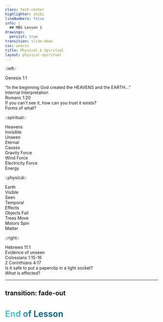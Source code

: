 ```yaml
---
class: text-center
highlighter: shiki
lineNumbers: false
info: |
  ## MBS Lesson 1
drawings:
  persist: true
transition: slide-down
css: unocss
title: Physical & Spiritual
layout: physical-spiritual
---
```


::left::

Genesis 1:1
<div v-click='2' class='text-xs group/ii'>
  “In the beginning God created the 
  <span class='group/ii'>HEAVENS</span> and the <span>EARTH</span>...”</div>
  <div v-click='3' class='sidebox'>
    <game-icons:archive-research class="sidebox-icon" /> Internal Interpretation
  </div>
  <div v-click='14' class='m-t-5'>
    Romans 1:20 <br/>
  <span 
    v-click='15' 
    class='italic font-light block leading-snug text-base'>
      If you can't see it, how can you trust it exists?
    </span>
  </div>
<div v-click='27' class='sidebox -m-r-3'>Forms of what?</div>
<arrow v-motion-slide-right z='2' x1='230' y1='290' x2='310' y2='322' 
  color='black' 
  width='3' 
  arrowSize='3' />

::spiritual::

<div v-click='4'>
  Heavens
</div>
<div v-click='6'>
  Invisible
</div>
<div v-click='10'>
  Unseen
</div>
<div v-click='11'>
  Eternal
</div>

<div v-click='17' class='brick'>
    <div v-click='23'> Causes</div>
</div>
<div v-click='22' font='normal' m='t-9' pos='relative' z='2'>
  Gravity Force
</div>
<div v-click='20' font='normal' pos='relative' z='2'>
  Wind Force
</div>
<div v-click='18' font='normal' m='t-1' pos='relative' z='2'>
  Electricity Force
</div>
<div v-click='28' bg="white" m='b-15' p='b-28 t-1' pos='absolute' w='full' z='1'>
    Energy
</div>

::physical::

<div v-click='4'>
  Earth
</div>
<div v-click='6'>
  Visible
</div>
<div v-click='8'>
  Seen
</div>
<div v-click='9'>
  Temporal
</div>

<div v-click='17' class='brick'>
  <div v-click='24'> Effects </div>
</div>
<div v-click='21' class='relative m-t-9 z-2 font-normal'>
  Objects Fall
</div>
<div v-click='19' class='relative z-2 font-normal'>
  Trees Move
</div>
<div v-click='17' class='relative z-2 font-normal'>
  Motors Spin
</div>
<div v-click='26' class='brick'>
  Matter
</div>

::right::

<div v-click='12'>
  Hebrews 11:1 <br/>
  <span v-click='13' 
    class='italic font-light text-base align-text-top'>
    Evidence of unseen</span>
</div>
<div v-click='5'>Colossians 1:15-16</div>
<div v-click='7'>2 Corinthians 4:17</div>
<div v-click='16' 
  class='italic font-light text-base align-text-top m-t-5'>
  Is it safe to put a paperclip in a light socket? 
</div>
<div v-click='25' class='sidebox -m-l-3 m-t-10'><i>What</i> is effected?</div>
<arrow 
  v-click='25' v-motion-slide-left v-if='$slidev.nav.clicks >= 25' 
  class='-m-l-155' z='3' x1='630' y1='260' x2='560' y2='322' 
  color='black' 
  width='3' 
  arrowSize='3' />

<!--
The last comment block of each slide will be treated as slide notes. It will be visible and editable in Presenter Mode along with the slide. [Read more in the docs](https://sli.dev/guide/syntax.html#notes
-->

<style>
  .brick {
    @apply bg-white p-b-28 p-t-1 absolute w-full m-b-15 z-1
  }
</style>

---

## transition: fade-out

# End of Lesson

<br>
<br>

<style>
h1 {
  background-color: #2B90B6;
  background-image: linear-gradient(45deg, #4EC5D4 10%, #146b8c 20%);
  background-size: 100%;
  -webkit-background-clip: text;
  -moz-background-clip: text;
  -webkit-text-fill-color: transparent;
  -moz-text-fill-color: transparent;
}
</style>

<!--
Here is another comment.
-->

